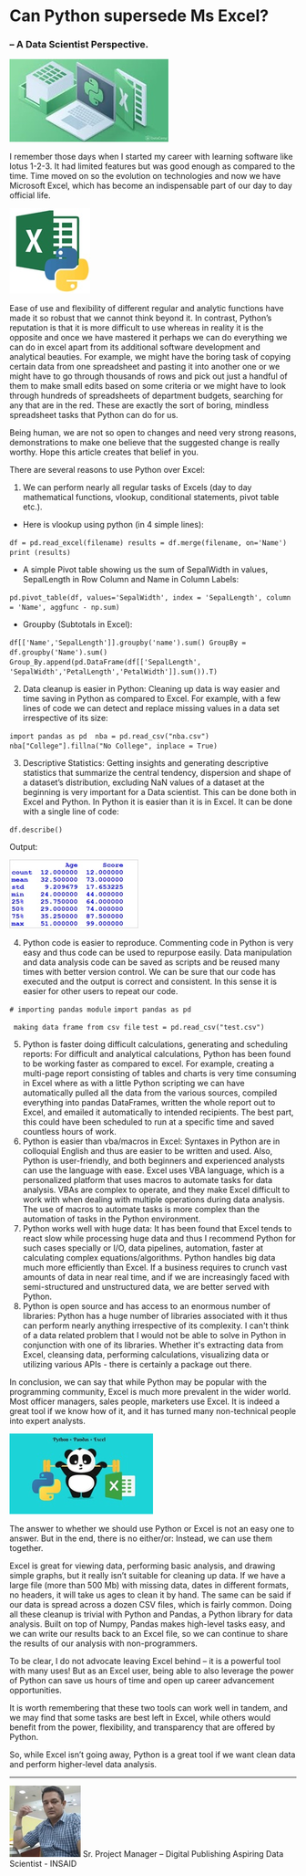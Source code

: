 # Can Python supersede Ms Excel?
### – A Data Scientist Perspective.

[![](https://github.com/chakrabortyraju/MyRepo/blob/master/images/a1.jpg)](https://github.com/chakrabortyraju/MyRepo/blob/master/images/a1.jpg)
 

I remember those days when I started my career with learning software like lotus 1-2-3. It had limited features but was good enough as compared to the time. Time moved on so the evolution on technologies and now we have Microsoft Excel, which has become an indispensable part of our day to day official life. 

[![](https://github.com/chakrabortyraju/MyRepo/blob/master/images/a2.jpg)](https://github.com/chakrabortyraju/MyRepo/blob/master/images/a2.jpg)

Ease of use and flexibility of different regular and analytic functions have made it so robust that we cannot think beyond it. In contrast, Python’s reputation is that it is more difficult to use whereas in reality it is the opposite and once we have mastered it perhaps we can do everything we can do in excel apart from its additional software development and analytical beauties. For example, we might have the boring task of copying certain data from one spreadsheet and pasting it into another one or we might have to go through thousands of rows and pick out just a handful of them to make small edits based on some criteria or we might have to look through hundreds of spreadsheets of department budgets, searching for any that are in the red. These are exactly the sort of boring, mindless spreadsheet tasks that Python can do for us.

Being human, we are not so open to changes and need very strong reasons, demonstrations to make one believe that the suggested change is really worthy. Hope this article creates that belief in you.

There are several reasons to use Python over Excel:

1. We can perform nearly all regular tasks of Excels (day to day mathematical functions, vlookup, conditional statements, pivot table etc.).

- Here is vlookup using python (in 4 simple lines):

`df = pd.read_excel(filename)
results = df.merge(filename, on='Name')
print (results)`

- A simple Pivot table showing us the sum of SepalWidth in values, SepalLength in Row Column and Name in Column Labels:

`pd.pivot_table(df, values='SepalWidth', index = 'SepalLength', column = 'Name', aggfunc - np.sum)`

- Groupby (Subtotals in Excel):

`df[['Name','SepalLength']].groupby('name').sum()
GroupBy = df.groupby('Name').sum()
Group_By.append(pd.DataFrame(df[['SepalLength', 'SepalWidth','PetalLength','PetalWidth']].sum()).T)`

2. Data cleanup is easier in Python: Cleaning up data is way easier and time saving in Python as compared to Excel. For example, with a few lines of code we can detect and replace missing values in a data set irrespective of its size:

`import pandas as pd 
nba = pd.read_csv("nba.csv") 
nba["College"].fillna("No College", inplace = True)`

3. Descriptive Statistics: Getting insights and generating descriptive statistics that summarize the central tendency, dispersion and shape of a dataset’s distribution, excluding NaN values of a dataset at the beginning is very important for a Data scientist. This can be done both in Excel and Python. In Python it is easier than it is in Excel. It can be done with a single line of code: 

`df.describe()`

Output:

 [![](https://github.com/chakrabortyraju/MyRepo/blob/master/images/a3.jpg)](https://github.com/chakrabortyraju/MyRepo/blob/master/images/a3.jpg)

4. Python code is easier to reproduce. Commenting code in Python is very easy and thus code can be used to repurpose easily. Data manipulation and data analysis code can be saved as scripts and be reused many times with better version control. We can be sure that our code has executed and the output is correct and consistent. In this sense it is easier for other users to repeat our code.

`# importing pandas module`
`import pandas as pd `

` making data frame from csv file`
`test = pd.read_csv("test.csv") `

5. Python is faster doing difficult calculations, generating and scheduling reports: For difficult and analytical calculations, Python has been found to be working faster as compared to excel. For example, creating a multi-page report consisting of tables and charts is very time consuming in Excel where as with a little Python scripting we can have automatically pulled all the data from the various sources, compiled everything into pandas DataFrames, written the whole report out to Excel, and emailed it automatically to intended recipients. The best part, this could have been scheduled to run at a specific time and saved countless hours of work.
6. Python is easier than vba/macros in Excel: Syntaxes in Python are in colloquial English and thus are easier to be written and used. Also, Python is user-friendly, and both beginners and experienced analysts can use the language with ease. Excel uses VBA language, which is a personalized platform that uses macros to automate tasks for data analysis. VBAs are complex to operate, and they make Excel difficult to work with when dealing with multiple operations during data analysis. The use of macros to automate tasks is more complex than the automation of tasks in the Python environment.
7. Python works well with huge data: It has been found that Excel tends to react slow while processing huge data and thus I recommend Python for such cases specially or I/O, data pipelines, automation, faster at calculating complex equations/algorithms. Python handles big data much more efficiently than Excel. If a business requires to crunch vast amounts of data in near real time, and if we are increasingly faced with semi-structured and unstructured data, we are better served with Python.
8. Python is open source and has access to an enormous number of libraries: Python has a huge number of libraries associated with it thus can perform nearly anything irrespective of its complexity. I can't think of a data related problem that I would not be able to solve in Python in conjunction with one of its libraries. Whether it's extracting data from Excel, cleansing data, performing calculations, visualizing data or utilizing various APIs - there is certainly a package out there.


In conclusion, we can say that while Python may be popular with the programming community, Excel is much more prevalent in the wider world. Most officer managers, sales people, marketers use Excel. It is indeed a great tool if we know how of it, and it has turned many non-technical people into expert analysts.

[![](https://github.com/chakrabortyraju/MyRepo/blob/master/images/a4.jpg)](https://github.com/chakrabortyraju/MyRepo/blob/master/images/a4.jpg)

The answer to whether we should use Python or Excel is not an easy one to answer. But in the end, there is no either/or: Instead, we can use them together.

Excel is great for viewing data, performing basic analysis, and drawing simple graphs, but it really isn’t suitable for cleaning up data. If we have a large file (more than 500 Mb) with missing data, dates in different formats, no headers, it will take us ages to clean it by hand. The same can be said if our data is spread across a dozen CSV files, which is fairly common. Doing all these cleanup is trivial with Python and Pandas, a Python library for data analysis. Built on top of Numpy, Pandas makes high-level tasks easy, and we can write our results back to an Excel file, so we can continue to share the results of our analysis with non-programmers.

To be clear, I do not advocate leaving Excel behind – it is a powerful tool with many uses! But as an Excel user, being able to also leverage the power of Python can save us hours of time and open up career advancement opportunities.

It is worth remembering that these two tools can work well in tandem, and we may find that some tasks are best left in Excel, while others would benefit from the power, flexibility, and transparency that are offered by Python.

So, while Excel isn’t going away, Python is a great tool if we want clean data and perform higher-level data analysis.

------------


[![](https://github.com/chakrabortyraju/MyRepo/blob/master/images/a5.jpg)](https://github.com/chakrabortyraju/MyRepo/blob/master/images/a5.jpg)
Sr. Project Manager – Digital Publishing
Aspiring Data Scientist - INSAID
